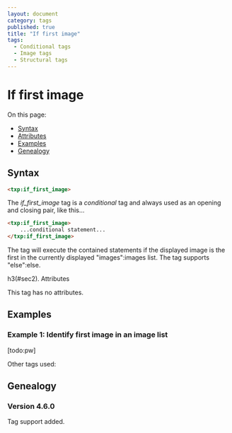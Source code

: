 ```yaml
---
layout: document
category: tags
published: true
title: "If first image"
tags:
  - Conditional tags
  - Image tags
  - Structural tags
---
```


# If first image

On this page:

* [Syntax](#user-content-syntax)
* [Attributes](#user-content-attributes)
* [Examples](#user-content-examples)
* [Genealogy](#user-content-genealogy)

## Syntax

```html
<txp:if_first_image>
```

The *if_first_image* tag is a _conditional_ tag and always used as an opening and closing pair, like this...

```html
<txp:if_first_image>
    ...conditional statement...
</txp:if_first_image>
```

The tag will execute the contained statements if the displayed image is the first in the currently displayed "images":images list. The tag supports "else":else.

h3(#sec2). Attributes

This tag has no attributes.

## Examples

### Example 1: Identify first image in an image list

[todo:pw]

Other tags used:

## Genealogy

### Version 4.6.0

Tag support added.

